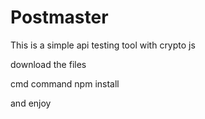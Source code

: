# Postmaster
This is a simple api testing tool with crypto js

download the files

cmd command
npm install

and enjoy
